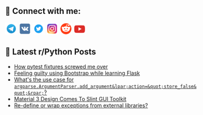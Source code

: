 ## 🔎 Connect with me:
[<img src="https://github.com/bullbesh/bullbesh/blob/main/images/Telegram.png" width="32" height="32" />](https://t.me/bullbesh)
[<img src="https://github.com/bullbesh/bullbesh/blob/main/images/VK.png" width="32" height="32" />](https://vk.com/bullbesh)
[<img src="https://github.com/bullbesh/bullbesh/blob/main/images/Twitter.png" width="32" height="32" />](https://twitter.com/bullbesh1)
[<img src="https://github.com/bullbesh/bullbesh/blob/main/images/Instagram.png" width="32" height="32" />](https://www.instagram.com/bullbesh)
[<img src="https://github.com/bullbesh/bullbesh/blob/main/images/Reddit.png" width="32" height="32" />](https://www.reddit.com/user/bullbesh)
[<img src="https://github.com/bullbesh/bullbesh/blob/main/images/YouTube.png" width="32" height="32" />](https://www.youtube.com/channel/UCtfjRs6uzgq5mfm8S06WTcg)

## 📕 Latest r/Python Posts
<!-- BLOG-POST-LIST:START -->
- [How pytest fixtures screwed me over](https://www.reddit.com/r/Python/comments/1nr2kmn/how_pytest_fixtures_screwed_me_over/)
- [Feeling guilty using Bootstrap while learning Flask](https://www.reddit.com/r/Python/comments/1nr26fk/feeling_guilty_using_bootstrap_while_learning/)
- [What&#39;s the use case for `argparse.ArgumentParser.add_argument&lpar;action=&quot;store_false&quot;&rpar;`?](https://www.reddit.com/r/Python/comments/1nqxumj/whats_the_use_case_for_argparseargumentparseradd/)
- [Material 3 Design Comes To Slint GUI Toolkit](https://www.reddit.com/r/Python/comments/1nqvsvd/material_3_design_comes_to_slint_gui_toolkit/)
- [Re-define or wrap exceptions from external libraries?](https://www.reddit.com/r/Python/comments/1nqv24k/redefine_or_wrap_exceptions_from_external/)
<!-- BLOG-POST-LIST:END -->
